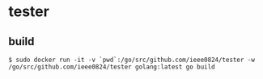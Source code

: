 # tester

## build

```
$ sudo docker run -it -v `pwd`:/go/src/github.com/ieee0824/tester -w /go/src/github.com/ieee0824/tester golang:latest go build
```